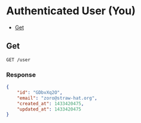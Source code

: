 # Authenticated User (You)

* [Get](#get)

## Get

```
GET /user
```

### Response

```json
{
    "id": "GDbvXq2O",
    "email": "zoro@straw-hat.org",
    "created_at": 1433420475,
    "updated_at": 1433420475
}
```
